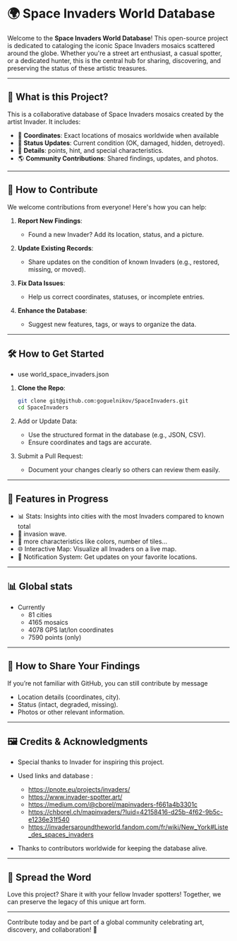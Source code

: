 # 🌍 Space Invaders World Database

Welcome to the **Space Invaders World Database**! This open-source project is dedicated to cataloging the iconic Space Invaders mosaics scattered around the globe. Whether you're a street art enthusiast, a casual spotter, or a dedicated hunter, this is the central hub for sharing, discovering, and preserving the status of these artistic treasures.

---

## 🚀 What is this Project?

This is a collaborative database of Space Invaders mosaics created by the artist Invader. It includes:

- 📍 **Coordinates**: Exact locations of mosaics worldwide when available
- 📸 **Status Updates**: Current condition (OK, damaged, hidden, detroyed).
- 🌈 **Details**: points, hint, and special characteristics.
- 🌎 **Community Contributions**: Shared findings, updates, and photos.

---

## 🤝 How to Contribute

We welcome contributions from everyone! Here's how you can help:

1. **Report New Findings**:
   - Found a new Invader? Add its location, status, and a picture.
   
2. **Update Existing Records**:
   - Share updates on the condition of known Invaders (e.g., restored, missing, or moved).

3. **Fix Data Issues**:
   - Help us correct coordinates, statuses, or incomplete entries.

4. **Enhance the Database**:
   - Suggest new features, tags, or ways to organize the data.

---

## 🛠 How to Get Started
   - use world_space_invaders.json

1. **Clone the Repo**:
   ```bash
   git clone git@github.com:goguelnikov/SpaceInvaders.git
   cd SpaceInvaders
   
2. Add or Update Data:
   - Use the structured format in the database (e.g., JSON, CSV).
   - Ensure coordinates and tags are accurate.

3. Submit a Pull Request:
   - Document your changes clearly so others can review them easily.

---

## 🌟 Features in Progress
   - 📊 Stats: Insights into cities with the most Invaders compared to known total
   - 🌊 invasion wave.
   - 🛒 more characteristics like colors, number of tiles...
   - 🌐 Interactive Map: Visualize all Invaders on a live map.
   - 🔔 Notification System: Get updates on your favorite locations.

---

## 📊 Global stats
   - Currently
      * 81 cities
      * 4165 mosaics
      * 4078 GPS lat/lon coordinates
      * 7590 points (only)

---

## 📩 How to Share Your Findings
If you’re not familiar with GitHub, you can still contribute by message

   - Location details (coordinates, city).
   - Status (intact, degraded, missing).
   - Photos or other relevant information.

---

## 🖼 Credits & Acknowledgments
   - Special thanks to Invader for inspiring this project.
   - Used links and database :
      * https://pnote.eu/projects/invaders/
      * https://www.invader-spotter.art/
      * https://medium.com/@cborel/mapinvaders-f661a4b3301c
      * https://chborel.ch/mapinvaders/?luid=42158416-d25b-4f62-9b5c-e1236e31f540
      * https://invadersaroundtheworld.fandom.com/fr/wiki/New_York#Liste_des_spaces_invaders

   - Thanks to contributors worldwide for keeping the database alive.

---

## 📢 Spread the Word
Love this project? Share it with your fellow Invader spotters! Together, we can preserve the legacy of this unique art form.

---

Contribute today and be part of a global community celebrating art, discovery, and collaboration! 🌌
